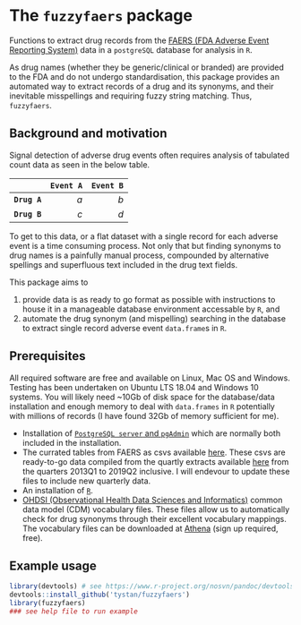 


# The `fuzzyfaers` package

Functions to extract drug records from the [FAERS (FDA Adverse Event Reporting System)](https://www.fda.gov/drugs/surveillance/questions-and-answers-fdas-adverse-event-reporting-system-faers) data in a `postgreSQL` database for analysis in `R`. 

As drug names (whether they be generic/clinical or branded) are provided to the FDA and do not undergo standardisation, this package provides an automated way to extract records of a drug and its synonyms, and their inevitable misspellings and requiring fuzzy string matching. Thus, `fuzzyfaers`.

## Background and motivation

Signal detection of adverse drug events often requires analysis of tabulated count data as seen in the below table.

|         | `Event A`| `Event B` |
|:--------|---------:|----------:|
|**`Drug A`**|       *a*|        *b*|
|**`Drug B`**|       *c*|        *d*|


To get to this data, or a flat dataset with a single record for each adverse event is a time consuming process. Not only that but finding synonyms to drug names is a painfully manual process, compounded by alternative spellings and superfluous text included in the drug text fields.

This package aims to

1. provide data is as ready to go format as possible with instructions to house it in a manageable database environment accessable by `R`, and
2. automate the drug synonym (and mispelling) searching in the database to extract single record adverse event `data.frame`s in `R`.

## Prerequisites

All required software are free and available on Linux, Mac OS and Windows. Testing has been undertaken on Ubuntu LTS 18.04 and Windows 10 systems. You will likely need ~10Gb of disk space for the database/data installation and enough memory to deal with `data.frames` in `R` potentially with millions of records (I have found 32Gb of memory sufficient for me).

* Installation of [`PostgreSQL server` and `pgAdmin`](https://www.postgresql.org/download/) which are normally both included in the installation.
* The currated tables from FAERS as csvs available [here](http://dropbox.com). These csvs are ready-to-go data compiled from the quartly extracts available [here](https://www.fda.gov/drugs/questions-and-answers-fdas-adverse-event-reporting-system-faers/fda-adverse-event-reporting-system-faers-latest-quarterly-data-files) from the quarters 2013Q1 to 2019Q2 inclusive. I will endevour to update these files to include new quarterly data.
* An installation of [`R`](https://cran.r-project.org/).
* [OHDSI (Observational Health Data Sciences and Informatics)](https://www.ohdsi.org/) common data model (CDM) vocabulary files. These files allow us to automatically check for drug synonyms through their excellent vocabulary mappings. The vocabulary files can be downloaded at [Athena](https://athena.ohdsi.org/) (sign up required, free).


## Example usage

```R
library(devtools) # see https://www.r-project.org/nosvn/pandoc/devtools.html
devtools::install_github('tystan/fuzzyfaers')
library(fuzzyfaers)
### see help file to run example


```






